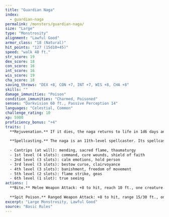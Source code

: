 ```yaml
---
title: "Guardian Naga"
index:
  - guardian-naga
permalink: /monsters/guardian-naga/
size: "Large"
type: "Monstrosity"
alignment: "Lawful Good"
armor_class: "18 (Natural)"
hit_points: "127 (15d10+45)"
speed: "walk 40 ft."
str_score: 19
dex_score: 18
con_score: 16
int_score: 16
wis_score: 19
cha_score: 18
saving_throws: "DEX +8, CON +7, INT +7, WIS +8, CHA +8"
skills: ""
damage_immunities: "Poison"
condition_immunities: "Charmed, Poisoned"
senses: "Darkvision 60 ft., Passive Perception 14"
languages: "Celestial, Common"
challenge_rating: 10
xp: 5900
proficiency_bonus: "+4"
traits: |
  **Rejuvenation.** If it dies, the naga returns to life in 1d6 days and regains all its hit points. Only a wish spell can prevent this trait from functioning.
  
  **Spellcasting.** The naga is an 11th-level spellcaster. Its spellcasting ability is Wisdom (spell save DC 16, +8 to hit with spell attacks), and it needs only verbal components to cast its spells. It has the following cleric spells prepared:
  
  - Cantrips (at will): mending, sacred flame, thaumaturgy
  - 1st level (4 slots): command, cure wounds, shield of faith
  - 2nd level (3 slots): calm emotions, hold person
  - 3rd level (3 slots): bestow curse, clairvoyance
  - 4th level (3 slots): banishment, freedom of movement
  - 5th level (2 slots): flame strike, geas
  - 6th level (1 slot): true seeing
actions: |
  **Bite.** Melee Weapon Attack: +8 to hit, reach 10 ft., one creature. Hit: 8 (1d8 + 4) piercing damage, and the target must make a DC 15 Constitution saving throw, taking 45 (10d8) poison damage on a failed save, or half as much damage on a successful one.
  
  **Spit Poison.** Ranged Weapon Attack: +8 to hit, range 15/30 ft., one creature. Hit: The target must make a DC 15 Constitution saving throw, taking 45 (10d8) poison damage on a failed save, or half as much damage on a successful one.
excerpt: "Large Monstrosity, Lawful Good"
source: "Basic Rules"
---
```

